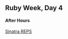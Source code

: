 ## Ruby Week, Day 4

#### After Hours

<a href='https://github.com/ga-students/WDI_Chi_Darth_Vader/blob/master/04_ruby/_weekend_practice.md'>Sinatra REPS</a>
